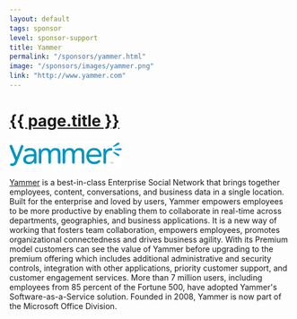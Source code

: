 ```yaml
---
layout: default
tags: sponsor
level: sponsor-support
title: Yammer
permalink: "/sponsors/yammer.html"
image: "/sponsors/images/yammer.png"
link: "http://www.yammer.com"
---
```


<h1 class="sponsor">
  <a href="{{page.permalink}}">{{ page.title }}</a>
</h1>

<img src="/sponsors/images/yammer.png" class="sponsor" />

<p><a href="http://www.yammer.com" target="_blank" rel="nofollow">Yammer</a> is a best-in-class Enterprise Social Network that brings together employees, content, conversations, and business data in a single location. Built for the enterprise and loved by users, Yammer empowers employees to be more productive by enabling them to collaborate in real-time across departments, geographies, and business applications. It is a new way of working that fosters team collaboration, empowers employees, promotes organizational connectedness and drives business agility. With its Premium model customers can see the value of Yammer before upgrading to the premium offering which includes additional administrative and security controls, integration with other applications, priority customer support, and customer engagement services. More than 7 million users, including employees from 85 percent of the Fortune 500, have adopted Yammer's Software-as-a-Service solution. Founded in 2008, Yammer is now part of the Microsoft Office Division.</p>
